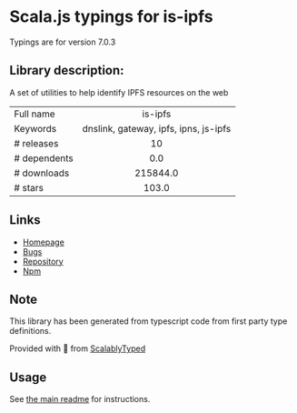 
# Scala.js typings for is-ipfs

Typings are for version 7.0.3

## Library description:
A set of utilities to help identify IPFS resources on the web

|                    |                 |
| ------------------ | :-------------: |
| Full name          | is-ipfs |
| Keywords           | dnslink, gateway, ipfs, ipns, js-ipfs |
| # releases         | 10 |
| # dependents       | 0.0 |
| # downloads        | 215844.0 |
| # stars            | 103.0 |

## Links
- [Homepage](https://github.com/ipfs-shipyard/is-ipfs#readme)
- [Bugs](https://github.com/ipfs-shipyard/is-ipfs/issues)
- [Repository](https://github.com/ipfs-shipyard/is-ipfs)
- [Npm](https://www.npmjs.com/package/is-ipfs)
    


## Note
This library has been generated from typescript code from first party type definitions.

Provided with :purple_heart: from [ScalablyTyped](https://github.com/oyvindberg/ScalablyTyped)

## Usage
See [the main readme](../../readme.md) for instructions.



